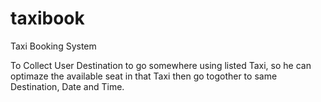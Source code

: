 # taxibook
Taxi Booking System

To Collect User Destination to go somewhere using listed Taxi, so he can optimaze the available seat in that Taxi then go togother to same Destination, Date and Time.
